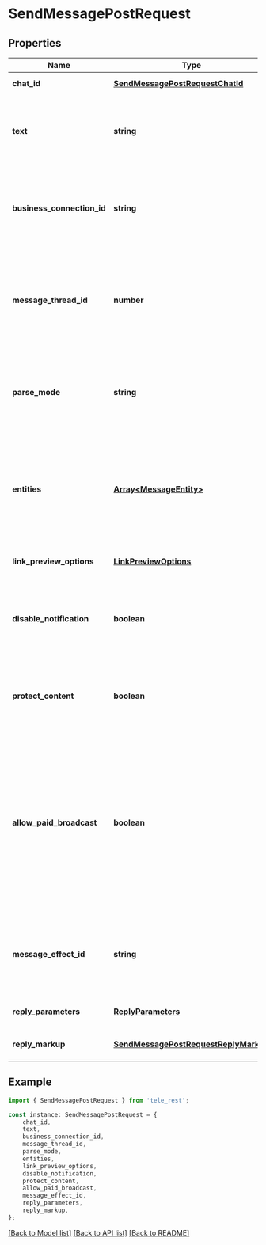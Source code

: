 # SendMessagePostRequest


## Properties

Name | Type | Description | Notes
------------ | ------------- | ------------- | -------------
**chat_id** | [**SendMessagePostRequestChatId**](SendMessagePostRequestChatId.md) |  | [default to undefined]
**text** | **string** | Text of the message to be sent, 1-4096 characters after entities parsing | [default to undefined]
**business_connection_id** | **string** | Unique identifier of the business connection on behalf of which the message will be sent | [optional] [default to undefined]
**message_thread_id** | **number** | Unique identifier for the target message thread (topic) of the forum; for forum supergroups only | [optional] [default to undefined]
**parse_mode** | **string** | Mode for parsing entities in the message text. See [formatting options](https://core.telegram.org/bots/api/#formatting-options) for more details. | [optional] [default to undefined]
**entities** | [**Array&lt;MessageEntity&gt;**](MessageEntity.md) | A JSON-serialized list of special entities that appear in message text, which can be specified instead of *parse\\_mode* | [optional] [default to undefined]
**link_preview_options** | [**LinkPreviewOptions**](LinkPreviewOptions.md) |  | [optional] [default to undefined]
**disable_notification** | **boolean** | Sends the message [silently](https://telegram.org/blog/channels-2-0#silent-messages). Users will receive a notification with no sound. | [optional] [default to undefined]
**protect_content** | **boolean** | Protects the contents of the sent message from forwarding and saving | [optional] [default to undefined]
**allow_paid_broadcast** | **boolean** | Pass *True* to allow up to 1000 messages per second, ignoring [broadcasting limits](https://core.telegram.org/bots/faq#how-can-i-message-all-of-my-bot-39s-subscribers-at-once) for a fee of 0.1 Telegram Stars per message. The relevant Stars will be withdrawn from the bot\&#39;s balance | [optional] [default to undefined]
**message_effect_id** | **string** | Unique identifier of the message effect to be added to the message; for private chats only | [optional] [default to undefined]
**reply_parameters** | [**ReplyParameters**](ReplyParameters.md) |  | [optional] [default to undefined]
**reply_markup** | [**SendMessagePostRequestReplyMarkup**](SendMessagePostRequestReplyMarkup.md) |  | [optional] [default to undefined]

## Example

```typescript
import { SendMessagePostRequest } from 'tele_rest';

const instance: SendMessagePostRequest = {
    chat_id,
    text,
    business_connection_id,
    message_thread_id,
    parse_mode,
    entities,
    link_preview_options,
    disable_notification,
    protect_content,
    allow_paid_broadcast,
    message_effect_id,
    reply_parameters,
    reply_markup,
};
```

[[Back to Model list]](../README.md#documentation-for-models) [[Back to API list]](../README.md#documentation-for-api-endpoints) [[Back to README]](../README.md)
